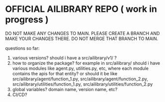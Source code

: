 # OFFICIAL AILIBRARY REPO \( work in progress \)

DO NOT MAKE ANY CHANGES TO MAIN. PLEASE CREATE A BRANCH AND MAKE YOUR CHANGES THERE. DO NOT MERGE THAT BRANCH TO MAIN.	


questions so far:
1) various versions? should i have a src/ailibrary/v1/ ?
2) how to organize the package? for example in src/ailibrary/ should i have various modules like agent.py, utilities.py, etc, where each module contains the apis for that entity? or should it be like src/ailibrary/agent/function\_1.py, src/ailibrary/agent/function\_2.py, src/ailibrary/utilities/function\_1.py, src/ailibrary/utilities/function\_2.py
3) global variables? domain name, version name, etc?
4) CI/CD?


